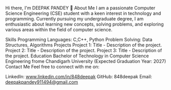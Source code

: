 Hi there, I'm DEEPAK PANDEY 👋
About Me
I am a passionate Computer Science Engineering (CSE) student with a keen interest in technology and programming.
Currently pursuing my undergraduate degree, I am enthusiastic about learning new concepts, solving problems, 
and exploring various areas within the field of computer science.

Skills
Programming Languages: C,C++, Python
Problem Solving: Data Structures, Algorithms
Projects
Project 1: Title - Description of the project.
Project 2: Title - Description of the project.
Project 3: Title - Description of the project.
Education
Bachelor of Technology in Computer Science Engineering
frome Chandigarh University (Expected Graduation Year: 2027)
Contact Me
Feel free to connect with me on:

LinkedIn: www.linkedin.com/in/848deepak
GitHub: 848deepak
Email: deepakpandey911494@gmail.com

<!---
848deepak/848deepak is a ✨ special ✨ repository because its `README.md` (this file) appears on your GitHub profile.
You can click the Preview link to take a look at your changes.
--->
